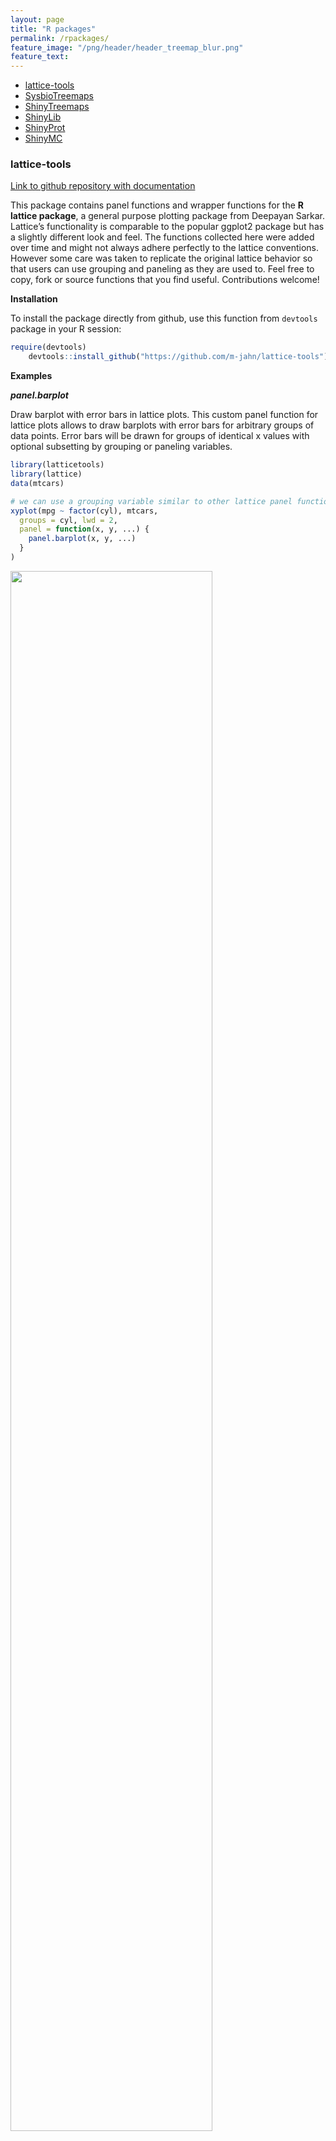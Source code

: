 ```yaml
---
layout: page
title: "R packages"
permalink: /rpackages/
feature_image: "/png/header/header_treemap_blur.png"
feature_text: 
---
```


- [lattice-tools](#lattice-tools)
- [SysbioTreemaps](#sysbiotreemaps)
- [ShinyTreemaps](#shinytreemaps)
- [ShinyLib](#shinylib)
- [ShinyProt](#shinyprot)
- [ShinyMC](#shinymc)

### lattice-tools

[Link to github repository with documentation](https://github.com/m-jahn/lattice-tools)

This package contains panel functions and wrapper functions for the **R lattice package**, a general purpose plotting package from Deepayan Sarkar. Lattice’s functionality is comparable to the popular ggplot2 package but has a slightly different look and feel. The functions collected here were added over time and might not always adhere perfectly to the lattice conventions. However some care was taken to replicate the original lattice behavior so that users can use grouping and paneling as they are used to. Feel free to copy, fork or source functions that you find useful. Contributions welcome!

**Installation**

To install the package directly from github, use this function from
`devtools` package in your R session:

``` r
require(devtools)
    devtools::install_github("https://github.com/m-jahn/lattice-tools")
```

**Examples**

***panel.barplot***

Draw barplot with error bars in lattice plots. This custom panel function for lattice plots allows to draw barplots with error bars for
arbitrary groups of data points. Error bars will be drawn for groups of identical x values with optional subsetting by grouping or paneling
variables.

``` r
library(latticetools)
library(lattice)
data(mtcars)

# we can use a grouping variable similar to other lattice panel functions
xyplot(mpg ~ factor(cyl), mtcars, 
  groups = cyl, lwd = 2,
  panel = function(x, y, ...) {
    panel.barplot(x, y, ...)
  }
)
```

<img src="https://github.com/m-jahn/lattice-tools/raw/master/vignettes/README_files/figure-gfm/unnamed-chunk-4-2.png" align="center" width="80%"/>

***panel.directlabel***

Point labels for scatterplots. Draw text labels for all points of a scatterplot using functions from directlabels. In contrast to the
functionality of the original `directlabels` package, *every point* is labelled instead of groups. Labels are also independent from the
grouping variable, so that e.g. colors indicate a grouping variable and labels another. By default, labels adapt the graphical parameters of the higher level plot, including coloring according to groups. However, many parameters can be customized.

``` r
library(grid)
library(lattice)
library(directlabels)

data("mtcars")
mtcars$car <- rownames(mtcars)

# A standard example using lattice grouping and paneling;
# We can also draw boxes around labels and change label size
xyplot(mpg ~ wt | factor(cyl), mtcars,
  groups = cyl, pch = 19, labels = mtcars$car,
  as.table = TRUE, layout = c(3, 1), cex = 0.6,
  panel = function(x, y, ...) {
    panel.xyplot(x, y, ...)
    panel.directlabel(x, y, draw_box = TRUE, box_line = TRUE, ...)
  }
)
```

<img src="https://github.com/m-jahn/lattice-tools/raw/master/vignettes/README_files/figure-gfm/unnamed-chunk-6-1.png" align="center" width="80%" />

### SysbioTreemaps

[Link to github repository with documentation](https://github.com/m-jahn/SysbioTreemaps)

Generate and plot **Voronoi treemaps** or **Sunburst treemaps** from hierarchical data. Treemaps are a visually appealing graphical representation of numerical data using a space-filling approach. A plane or ‘map’ is subdivided into smaller areas called cells. The cells in the map are scaled according to an underlying metric which allows to grasp the hierarchical organization and relative importance of many objects at once. This package contains two different implementations of treemaps, Voronoi treemaps and Sunburst treemaps.

**Installation**

The C++ code computing the actual Voronoi tesselation requires the [CGAL](https://www.cgal.org/download.html) headers. This requirement is now satisfied with the R package [cgal4h](https://cran.r-project.org/web/packages/cgal4h/index.html) so that local installation of CGAL is no longer required. 

To install the package directly from github, use this function from the `devtools` package in your R session:

``` r
require(devtools)
devtools::install_github("https://github.com/m-jahn/SysbioTreemaps")
```

**Examples**

The functions to create Voronoi (or Sunburst) treemaps take a `data.frame` as main input. The `data.frame` should contain column(s)
with numerical or categorical data (i.e. a character vector).

``` r
library(SysbioTreemaps)

df <- data.frame(
  A = rep(c("a", "b", "c"), each = 15),
  B = sample(letters[4:12], 45, replace = TRUE),
  C = sample(10:100, 45)
)

tm <- voronoiTreemap(
  data = df,
  levels = c("A", "B", "C"),
  cell_size = "C",
  shape = "rounded_rect"
)

drawTreemap(tm, title = "treemap 1", 
  color_type = "categorical", color_level = 1, 
  layout = c(1,3), position = c(1, 1))

drawTreemap(tm, title = "treemap 2",
  color_type = "categorical", color_level = 2, border_size = 3,
  add = TRUE, layout = c(1,3), position = c(1, 2))

drawTreemap(tm, title = "treemap 3",
  color_type = "cell_size", color_level = 3,
  color_palette = heat.colors(10),
  border_color = grey(0.4), label_color = grey(0.4),
  add = TRUE, layout = c(1,3), position = c(1, 3),
  title_color = "black")
```

<img src="https://github.com/m-jahn/SysbioTreemaps/raw/master/vignettes/png/unnamed-chunk-7-1.png" width="100%" style="display: block; margin: auto;" />

### ShinyTreemaps

R Shiny based web app to generate **Voronoi treemaps and sunburst treemaps**. **Available on [Shinyapps.io](https://m-jahn.shinyapps.io/ShinyTreemaps/)!**

[Link to github repository with documentation](https://github.com/m-jahn/ShinyTreemaps)

ShinyTreemaps is a wrapper for the SysbioTreemaps R package. Users can upload their own data in `csv` format, egnerate treemaps, and stylize them with different default layout and color schemes.

**Features**

- upload your own tables
- generate Voronoi treemaps
- customize visual appearance
- download in high resolution `png` or as `svg` vector graphic

<img src="https://raw.githubusercontent.com/m-jahn/ShinyTreemaps/main/example.png" width="100%" style="display: block; margin: auto;" />

### ShinyLib

R Shiny based web app for browsing fitness data from transposon or CRISPRi libraries. **Available on [Shinyapps.io](https://m-jahn.shinyapps.io/ShinyLib/)!**

[Link to github repository with documentation](https://github.com/m-jahn/ShinyLib)

ShinyLib is an app for exploration of gene-centered data from enrichment or depletion studies. Usually, a library of thousands of mutants can be grown in competition experiments, leading to the depletion of growth-inhibited mutants and enrichment of faster growing mutants. By extracting the DNA and sequencing the barcode/sgRNA of the mutant population, we can assess which genes are essential or contribute to fitness under which condition.

**Features**

- Displays dot plots of fold depletion/enrichment over time
- Heatmaps and clustering of proteins/genes by fitness similarity
- Fitness scores can be plotted as variable of one or two conditions
- The original data table can be filtered by pathways or single genes, and selected data can be downloaded
- Different variables can be plotted on X and Y axis, or used as conditioning variable (panel-view)
- All charts are interactive R Shiny modules and can be adjusted by many parameters

<img src="https://github.com/m-jahn/ShinyLib/raw/master/example.png" width="100%" style="display: block; margin: auto;" />

### ShinyProt

R Shiny based web app for browsing proteomics data.
 **Available on [Shinyapps.io](https://m-jahn.shinyapps.io/ShinyProt/)!**

[Link to github repository with documentation](https://github.com/m-jahn/ShinyProt)

ShinyProt is a web app for exploration of gene expression, proteomics, or other gene-centered biological data.

**Features**

- Displays dot plots of gene expression data
- Heatmaps, box and whisker plots, and clustering of proteins/genes by expression
- Dendrogram of gene expression similarity
- Sunburst treemaps (coming soon!)
- The original data table can be filtered by pathways or single genes
- Different variables can be plotted on X and Y axis, or used as conditioning variable (panel-view)
- All charts are interactive R Shiny modules and can be adjusted by many parameters

<img src="https://github.com/m-jahn/ShinyProt/raw/master/example.png" width="100%" style="display: block; margin: auto;" />

### ShinyMC

R Shiny based web app for monitoring bioreactors.
 **Available on [Shinyapps.io](https://m-jahn.shinyapps.io/ShinyMC/)!**

[Link to github repository with documentation](https://github.com/m-jahn/ShinyMC)

ShinyMC is an app for monitoring bioreactor experiments. Its purpose is to keep track of ongoing cultivations in MC-1000-OD bioreactors from Photon System Intruments (PSI, CZ). Other sensors can be connected to ShinyMC as well via import of text-based measurement files.

**Features**

- Display of optical density (OD at 680 and 720 nm wavelength)
- Display of growth rate calculated from OD, based on either interval growth rates or frequency of dilutions
- Display of temperature, light intensity, and other sensor measurements such as offgas
- All charts are interactive R Shiny modules and can be adjusted by sliders, check boxes and many other parameters

<img src="https://github.com/m-jahn/ShinyMC/raw/master/example.png" width="100%" style="display: block; margin: auto;" />

-----

{% include nav-share.html %}